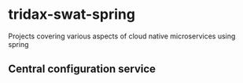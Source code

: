 # tridax-swat-spring
Projects covering various aspects of cloud native microservices using spring

## Central configuration service
